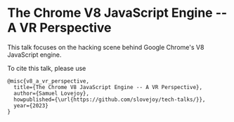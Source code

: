 # The Chrome V8 JavaScript Engine -- A VR Perspective
This talk focuses on the hacking scene behind Google Chrome's V8 JavaScript engine.

To cite this talk, please use

```
@misc{v8_a_vr_perspective,
  title={The Chrome V8 JavaScript Engine -- A VR Perspective},
  author={Samuel Lovejoy},
  howpublished={\url{https://github.com/slovejoy/tech-talks/}},
  year={2023}
}
```

